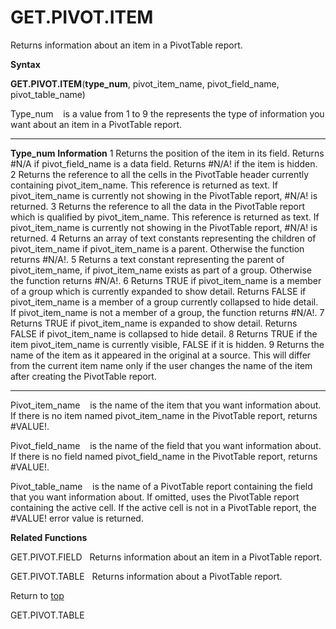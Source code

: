 GET.PIVOT.ITEM
==============

Returns information about an item in a PivotTable report.

**Syntax**

**GET.PIVOT.ITEM**(**type\_num**, pivot\_item\_name, pivot\_field\_name,
pivot\_table\_name)

Type\_num    is a value from 1 to 9 the represents the type of
information you want about an item in a PivotTable report.

  --------------- ----------------------------------------------------------------------------------------------------------------------------------------------------------------------------------------------------------------------------------------------------------------------------------
  **Type\_num**   **Information**
  1               Returns the position of the item in its field. Returns \#N/A if pivot\_field\_name is a data field. Returns \#N/A! if the item is hidden.
  2               Returns the reference to all the cells in the PivotTable header currently containing pivot\_item\_name. This reference is returned as text. If pivot\_item\_name is currently not showing in the PivotTable report, \#N/A! is returned.
  3               Returns the reference to all the data in the PivotTable report which is qualified by pivot\_item\_name. This reference is returned as text. If pivot\_item\_name is currently not showing in the PivotTable report, \#N/A! is returned.
  4               Returns an array of text constants representing the children of pivot\_item\_name if pivot\_item\_name is a parent. Otherwise the function returns \#N/A!.
  5               Returns a text constant representing the parent of pivot\_item\_name, if pivot\_item\_name exists as part of a group. Otherwise the function returns \#N/A!.
  6               Returns TRUE if pivot\_item\_name is a member of a group which is currently expanded to show detail. Returns FALSE if pivot\_item\_name is a member of a group currently collapsed to hide detail. If pivot\_item\_name is not a member of a group, the function returns \#N/A!.
  7               Returns TRUE if pivot\_item\_name is expanded to show detail. Returns FALSE if pivot\_item\_name is collapsed to hide detail.
  8               Returns TRUE if the item pivot\_item\_name is currently visible, FALSE if it is hidden.
  9               Returns the name of the item as it appeared in the original at a source. This will differ from the current item name only if the user changes the name of the item after creating the PivotTable report.
  --------------- ----------------------------------------------------------------------------------------------------------------------------------------------------------------------------------------------------------------------------------------------------------------------------------

Pivot\_item\_name    is the name of the item that you want information
about. If there is no item named pivot\_item\_name in the PivotTable
report, returns \#VALUE!.

Pivot\_field\_name    is the name of the field that you want information
about. If there is no field named pivot\_field\_name in the PivotTable
report, returns \#VALUE!.

Pivot\_table\_name    is the name of a PivotTable report containing the
field that you want information about. If omitted, uses the PivotTable
report containing the active cell. If the active cell is not in a
PivotTable report, the \#VALUE! error value is returned.

**Related Functions**

GET.PIVOT.FIELD   Returns information about an item in a PivotTable
report.

GET.PIVOT.TABLE   Returns information about a PivotTable report.

Return to [top](#E)

GET.PIVOT.TABLE
